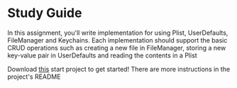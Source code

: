 # Study Guide

In this assignment, you'll write implementation for using Plist, UserDefaults, FileManager and Keychains.
Each implementation should support the basic CRUD operations such as creating a new file in FileManager, storing a new key-value pair in UserDefaults and reading the contents in a Plist

Download [this](LINK) start project to get started! There are more instructions in the project's README
